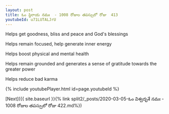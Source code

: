 ```yaml
---
layout: post
title: ఓం స్థిరాయ నమః  - 1008 రోజుల తపస్సులో రోజు  413
youtubeId: u71LUTALJrU
---
```

 
 
Helps get goodness, bliss and peace and God's blessings
 
Helps remain focused, help generate inner energy 
 
Helps boost physical and mental health 
 
Helps remain grounded and generates a sense of gratitude towards the greater power 
 
Helps reduce bad karma
 
 
 
 


{% include youtubePlayer.html id=page.youtubeId %}
 
[Next]({{ site.baseurl }}{% link  split2/_posts/2020-03-05-ఓం విశ్వదృశే నమః  - 1008 రోజుల తపస్సులో రోజు  422.md%})
 
